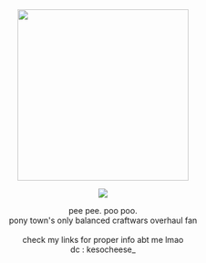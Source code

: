 <div align="center">
<img src="https://64.media.tumblr.com/196517f2e010d31d085b1a36cf08a9f2/acad2e206bfa0740-9e/s1280x1920/4a02ba464c36b313169787a4a47b6b291b73661d.pnj" width="300px"> 

  ![](https://komarev.com/ghpvc/?username=kesocheese&color=6e1c14&amp;label=view+count.+spies+on+all+of+you)
</div>

<div align="center">
  pee pee. poo poo.
<br> pony town's only balanced craftwars overhaul fan
<br><br> check my links for proper info abt me lmao
</div>

<div align="center"> 
  dc : kesocheese_
</div>
